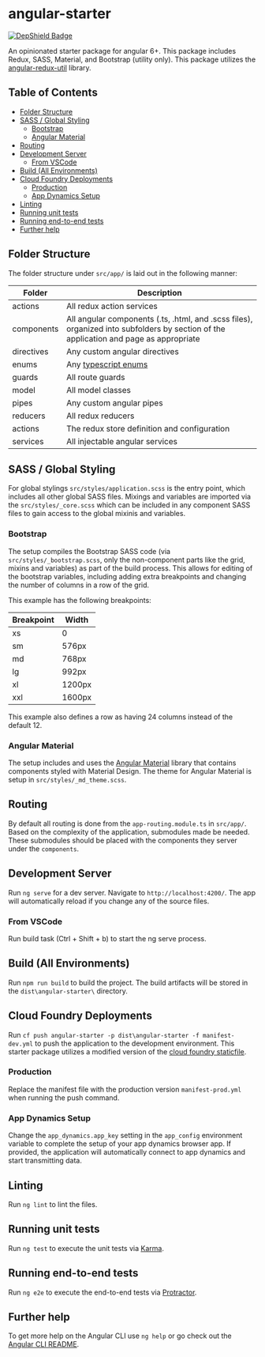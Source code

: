 # angular-starter
 [![DepShield Badge](https://depshield.sonatype.org/badges/KaneFreeman/angular-starter/depshield.svg)](https://depshield.github.io)

An opinionated starter package for angular 6+. This package includes Redux, SASS, Material, and Bootstrap (utility only). This package utilizes the [angular-redux-util](https://github.com/KaneFreeman/angular-redux-util) library.

## Table of Contents

  * [Folder Structure](#folder-structure)
  * [SASS / Global Styling](#sass--global-styling)
    * [Bootstrap](#bootstrap)
    * [Angular Material](#angular-material)
  * [Routing](#routing)
  * [Development Server](#development-server)
    * [From VSCode](#from-vscode)
  * [Build (All Environments)](#build-all-environments)
  * [Cloud Foundry Deployments](#cloud-foundry-deployments)
    * [Production](#production)
    * [App Dynamics Setup](#app-dynamics-setup)
  * [Linting](#linting)
  * [Running unit tests](#running-unit-tests)
  * [Running end-to-end tests](#running-end-to-end-tests)
  * [Further help](#further-help)

## Folder Structure
The folder structure under `src/app/` is laid out in the following manner:

|Folder|Description|
|---|---|
|actions|All redux action services|
|components|All angular components (.ts, .html, and .scss files), organized into subfolders by section of the application and page as appropriate|
|directives|Any custom angular directives|
|enums|Any [typescript enums](https://www.typescriptlang.org/docs/handbook/enums.html)|
|guards|All route guards|
|model|All model classes|
|pipes|Any custom angular pipes|
|reducers|All redux reducers|
|actions|The redux store definition and configuration|
|services|All injectable angular services|

## SASS / Global Styling

For global stylings `src/styles/application.scss` is the entry point, which includes all other global SASS files. Mixings and variables are imported via the `src/styles/_core.scss` which can be included in any component SASS files to gain access to the global mixinis and variables.

### Bootstrap

The setup compiles the Bootstrap SASS code (via `src/styles/_bootstrap.scss`, only the non-component parts like the grid, mixins and variables) as part of the build process. This allows for editing of the bootstrap variables, including adding extra breakpoints and changing the number of columns in a row of the grid.

This example has the following breakpoints:

|Breakpoint|Width|
|---|---|
|xs|0|
|sm|576px|
|md|768px|
|lg|992px|
|xl|1200px|
|xxl|1600px|

This example also defines a row as having 24 columns instead of the default 12.

### Angular Material

The setup includes and uses the [Angular Material](https://material.angular.io/) library that contains components styled with Material Design. The theme for Angular Material is setup in `src/styles/_md_theme.scss`.

## Routing

By default all routing is done from the `app-routing.module.ts` in `src/app/`. Based on the complexity of the application, submodules made be needed. These submodules should be placed with the components they server under the `components`.

## Development Server

Run `ng serve` for a dev server. Navigate to `http://localhost:4200/`. The app will automatically reload if you change any of the source files.

### From VSCode

Run build task (Ctrl + Shift + b) to start the ng serve process.

## Build (All Environments)

Run `npm run build` to build the project. The build artifacts will be stored in the `dist\angular-starter\` directory.

## Cloud Foundry Deployments

Run `cf push angular-starter -p dist\angular-starter -f manifest-dev.yml` to push the application to the development environment. This starter package utilizes a modified version of the [cloud foundry staticfile](https://github.com/KaneFreeman/staticfile-buildpack).

### Production

Replace the manifest file with the production version `manifest-prod.yml` when running the push command.

### App Dynamics Setup

Change the `app_dynamics.app_key` setting in the `app_config` environment variable to complete the setup of your app dynamics browser app. If provided, the application will automatically connect to app dynamics and start transmitting data.

## Linting

Run `ng lint` to lint the files.

## Running unit tests

Run `ng test` to execute the unit tests via [Karma](https://karma-runner.github.io).

## Running end-to-end tests

Run `ng e2e` to execute the end-to-end tests via [Protractor](http://www.protractortest.org/).

## Further help

To get more help on the Angular CLI use `ng help` or go check out the [Angular CLI README](https://github.com/angular/angular-cli/blob/master/README.md).
